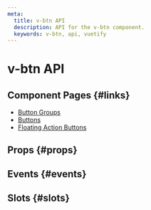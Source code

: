 ```yaml
---
meta:
  title: v-btn API
  description: API for the v-btn component.
  keywords: v-btn, api, vuetify
---
```


# v-btn API

<entry-ad />

## Component Pages {#links}

- [Button Groups](components/button-groups)
- [Buttons](components/buttons)
- [Floating Action Buttons](components/floating-action-buttons)

## Props {#props}

<api-section name="v-btn" section="props" />

## Events {#events}

<api-section name="v-btn" section="events" />

## Slots {#slots}

<api-section name="v-btn" section="slots" />

<backmatter />
